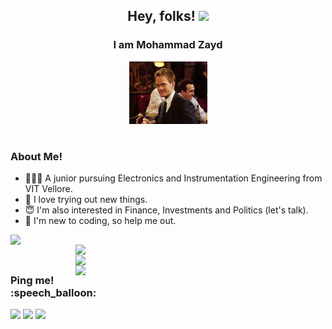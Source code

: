 <div align = center> 
<h2>Hey, folks! <img src="https://raw.githubusercontent.com/MartinHeinz/MartinHeinz/master/wave.gif" width="30px"></h2>
  <h3>I am Mohammad Zayd </h3>
  <img src = "https://github.com/Zayd1602/Zayd1602/blob/main/gifs/wink.gif" height=100/>
  <h1></h1>
  </div> 
<h3>About Me!</h3>
  <ul>
    <li> 👨🏻‍🎓 A junior pursuing Electronics and Instrumentation Engineering from VIT Vellore.
    <li> 🧐 I love trying out new things.
    <li> 😇 I'm also interested in Finance, Investments and Politics (let's talk). 
    <li> 👻 I'm new to coding, so help me out.
  </ul>  
<!--   
<h2></h2> 
<h3>Github Stats 👨‍💻</h3> 
<p align="center">
  <a href="https://github.com/Zayd1602"><span>
    <img height="48%" src="https://github-readme-stats.vercel.app/api?username=Zayd1602&count_private=true&show_icons=true&theme=radical&&include_all_commits=true"/>
    <img width="51%" src="https://github-readme-streak-stats.herokuapp.com/?user=Zayd1602&theme=radical" />
    <img height="163em" src="https://github-readme-stats-eight-theta.vercel.app/api/top-langs/?username=Zayd1602&hide=html,css,javascript,scss&layout=compact&langs_count=8&theme=radical"/>
    <img align="center" src="https://github-profile-summary-cards.vercel.app/api/cards/profile-details?username=Zayd1602&theme=dracula" />
    </span></a>
</p>
-->

<!--[Zayd's GitHub Stats](https://github-readme-stats.vercel.app/api?username=Zayd1602&show_icons=true&count_private=true&theme=cobalt)-->
<img align=left width=400 src="https://github-readme-stats.vercel.app/api?username=Zayd1602&show_icons=true&count_private=true&theme=cobalt&&include_all_commits=true"/>
<img align=right width=400 src="https://github-readme-stats.vercel.app/api/top-langs/?username=Zayd1602&show_icons=true&count_private=true&theme=cobalt"/>
<br>
<img align=right width=400 src="https://github-readme-streak-stats.herokuapp.com/?user=Zayd1602&show_icons=true&count_private=true&theme=cobalt"/>
<img align=right width=400 src="https://github-profile-summary-cards.vercel.app/api/cards/profile-details?username=Zayd1602&theme=dracula"/>
<!--![My Streak](https://github-readme-streak-stats.herokuapp.com/?user=Zayd1602&show_icons=true&count_private=true&theme=cobalt)
![](https://github-profile-summary-cards.vercel.app/api/cards/profile-details?username=Zayd1602&theme=dracula)-->

<!--
<a href="https://github.com/Zayd1602/github-readme-stats">
  <img align="center" src="https://github-readme-stats.vercel.app/api/pin/?username=Zayd1602&repo=github-readme-stats" />
</a>
<a href="https://github.com/Zayd1602/convoychat">
  <img align="center" src="https://github-readme-stats.vercel.app/api/pin/?username=Zayd1602&repo=convoychat" />
</a>
-->


<h2></h2>
<h3>Ping me! :speech_balloon:</h3>
 <p><p>
 <a href= "https://www.linkedin.com/in/md-zayd"><img src="https://img.shields.io/badge/LinkedIn-0077B5?style=for-the-badge&logo=linkedin&logoColor=white"></a>
 <a href= "https://discord.com/channels/Zayd#2162"><img src="https://img.shields.io/badge/Discord-7289DA?style=for-the-badge&logo=discord&logoColor=white"></a>
 <a href= "https://twitter.com/Md_Z16"><img src="https://img.shields.io/badge/Twitter-1DA1F2?style=for-the-badge&logo=twitter&logoColor=white"></a>
 </p>
 
<!-- 
Here are some ideas to get you started:

- 🔭 I’m currently working on ...
- 🌱 I’m currently learning ...
- 👯 I’m looking to collaborate on ...
- 🤔 I’m looking for help with ...
- 💬 Ask me about ...
- 📫 How to reach me: ...
- 😄 Pronouns: ...
- ⚡ Fun fact: ...
-->
